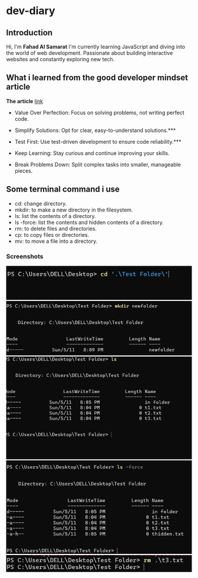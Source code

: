 # dev-diary

## Introduction

Hi, I'm **Fahad Al Samarat**
I'm currently learning JavaScript and diving into the world of web development.
Passionate about building interactive websites and constantly exploring new tech.

## What i learned from the good developer mindset article

**The article**
[link](https://www.bomberbot.com/software-development/learn-the-fundamentals-of-a-good-developer-mindset-in-15-minutes/)

- Value Over Perfection: Focus on solving problems, not writing perfect code.

- Simplify Solutions: Opt for clear, easy-to-understand solutions.***

- Test First: Use test-driven development to ensure code reliability.***

- Keep Learning: Stay curious and continue improving your skills.

- Break Problems Down: Split complex tasks into smaller, manageable pieces.

## Some terminal command i use

- cd:  change directory.
- mkdir: to make a new directory in the filesystem.
- ls:  list the contents of a directory.
- ls -force: list the contents and hidden contents of a directory.
- rm: to delete files and directories.
- cp:  to copy files or directories.
- mv: to move a file into a directory.

### Screenshots

![Terminal](Images/cd.png)
![Terminal](Images/mkdir.png)
![Terminal](Images/ls.png)
![Terminal](Images/lsh.png)
![Terminal](Images/rm.png)